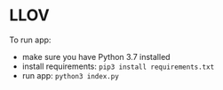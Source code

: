 # LLOV

To run app:

- make sure you have Python 3.7 installed
- install requirements: `pip3 install requirements.txt`
- run app: `python3 index.py`
